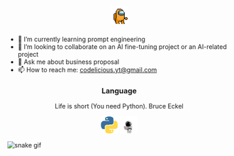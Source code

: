 <!--
**Codelicious100/Codelicious100** is a ✨ _special_ ✨ repository because its `README.md` (this file) appears on your GitHub profile.

Here are some ideas to get you started:

- 🔭 I’m currently working on ...
- 🌱 I’m currently learning ...
- 👯 I’m looking to collaborate on ...
- 🤔 I’m looking for help with ...
- 💬 Ask me about ...
- 📫 How to reach me: ...
- 😄 Pronouns: ...
- ⚡ Fun fact: ...
-->
<h1 align="center">
    <img src="amongus.gif" height="40"/>
</h1>

- 🌱 I’m currently learning prompt engineering
- 👯 I’m looking to collaborate on an AI fine-tuning project or an AI-related project
- 💬 Ask me about business proposal
- 📫 How to reach me: codelicious.yt@gmail.com

<h3 align="center">Language</h3>
<p align="center">Life is short (You need Python). Bruce Eckel</p>
<p align="center"> 
    <img src="python.gif" alt="python" width="40" height="40"/>
    <img src="spacemac.gif" alt="python" width="40" height="40"/>
</p>

![snake gif](https://Codelicious100.github.io/Codelicious100/github-contribution-grid-snake.svg)
